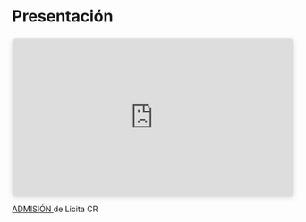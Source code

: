 # Presentación

<div style="position: relative; width: 100%; height: 0; padding-top: 56.2500%;
 padding-bottom: 0; box-shadow: 0 2px 8px 0 rgba(63,69,81,0.16); margin-top: 1.6em; margin-bottom: 0.9em; overflow: hidden;
 border-radius: 8px; will-change: transform;">
  <iframe loading="lazy" style="position: absolute; width: 100%; height: 100%; top: 0; left: 0; border: none; padding: 0;margin: 0;"
    src="https://www.canva.com/design/DAG0Bu4uQCE/ZObBrPzVOSWCOMQGnG3jeg/view?embed" allowfullscreen="allowfullscreen" allow="fullscreen">
  </iframe>
</div>

<a href="https://www.canva.com/design/DAG0Bu4uQCE/ZObBrPzVOSWCOMQGnG3jeg/view?utm_content=DAG0Bu4uQCE&utm_campaign=designshare&utm_medium=embeds&utm_source=link" 
   target="_blank" rel="noopener">
   ADMISIÓN
</a> de Licita CR
